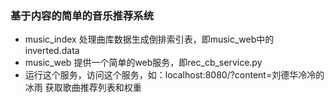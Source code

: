 
### 基于内容的简单的音乐推荐系统
- music_index  处理曲库数据生成倒排索引表，即music_web中的inverted.data
- music_web 提供一个简单的web服务，即rec_cb_service.py
- 运行这个服务，访问这个服务，如：localhost:8080/?content=刘德华冷冷的冰雨 获取歌曲推荐列表和权重



